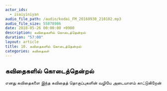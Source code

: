 ```yaml
---
actor_ids:
  - isaiyiniyan
audio_file_path: /audio/kodai_FM_20160930_210102.mp3
audio_file_size: 55878986
date: 2018-05-26 00:00:00 +0900
description: கவிதைகளில் கொடைத்தென்றல்
duration: "57:00"
layout: article
title: 10. கவிதைகளில் கொடைத்தென்றல்
categories: கவிதைகள்
---
```


## கவிதைகளில் கொடைத்தென்றல்
எனது கவிதைகளை இந்த கவிதைத் தொகுப்புகளின் வழியே அடையாளம் காட்டுகிறேன்

